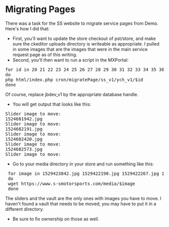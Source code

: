 Migrating Pages
===============

There was a task for the SS website to migrate service pages from Demo. Here's how I did that:

* First, you'll want to update the store checkout of pst/store, and make sure the ckeditor uploads directory is writeable as appropriate. I pulled in some images that are the images that were in the main service request page as of this writing.
* Second, you'll then want to run a script in the MXPortal:

<pre>
for id in 20 21 22 23 24 25 26 27 28 29 30 31 32 33 34 35 36 37 38 39 40 41 42 43 44 45 
do 
php html/index.php cron/migratePage/ss_v1/ych_v1/$id
done
</pre>

Of course, replace jbdev_v1 by the appropriate database handle.

* You will get output that looks like this:

<pre>
Slider image to move: 
1524681942.jpg
Slider image to move: 
1524682191.jpg
Slider image to move: 
1524682420.jpg
Slider image to move: 
1524682573.jpg
Slider image to move: 
</pre>

* Go to your media directory in your store and run something like this:

<pre>
 for image in 1529423842.jpg 1529422190.jpg 1529422267.jpg 1529422328.jpg 1529422363.jpg 1529422399.jpg 1529422582.jpg 1529422622.jpg 1529422751.jpg 1529423075.jpg 1529423201.jpg 1529423260.jpg 1529423290.jpg 1529423327.jpg 1529423363.jpg 1529423396.jpg 1529423422.jpg 1529423469.jpg 1529423506.jpg 1529423537.jpg 1529423571.jpg 1529423605.jpg 1529423635.jpg 1529423667.jpg 1529423694.jpg 1529423725.jpg
 do
 wget https://www.s-smotorsports.com/media/$image
 done
</pre>

The sliders and the vault are the only ones with images you have to move. I haven't found a vault that needs to be moved; you may have to put it in a different directory.

* Be sure to fix ownership on those as well.
